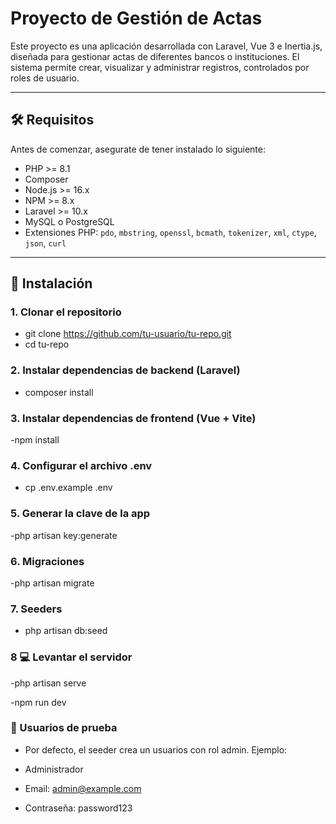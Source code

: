 # Proyecto de Gestión de Actas

Este proyecto es una aplicación desarrollada con Laravel, Vue 3 e Inertia.js, diseñada para gestionar actas de diferentes bancos o instituciones. El sistema permite crear, visualizar y administrar registros, controlados por roles de usuario.

---

## 🛠 Requisitos

Antes de comenzar, asegurate de tener instalado lo siguiente:

- PHP >= 8.1
- Composer
- Node.js >= 16.x
- NPM >= 8.x
- Laravel >= 10.x
- MySQL o PostgreSQL
- Extensiones PHP: `pdo`, `mbstring`, `openssl`, `bcmath`, `tokenizer`, `xml`, `ctype`, `json`, `curl`

---

## 🚀 Instalación

### 1. Clonar el repositorio

- git clone https://github.com/tu-usuario/tu-repo.git
- cd tu-repo

### 2. Instalar dependencias de backend (Laravel)

- composer install

### 3. Instalar dependencias de frontend (Vue + Vite)

-npm install

### 4. Configurar el archivo .env

- cp .env.example .env

### 5. Generar la clave de la app

-php artisan key:generate

### 6. Migraciones 

-php artisan migrate

### 7. Seeders

- php artisan db:seed

### 8 💻 Levantar el servidor

-php artisan serve

-npm run dev

### 🧪 Usuarios de prueba
- Por defecto, el seeder crea un usuarios con  rol admin. Ejemplo:

- Administrador
- Email: admin@example.com
- Contraseña: password123